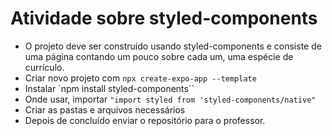 # Atividade sobre styled-components

- O projeto deve ser construído usando styled-components e consiste de
  uma página contando um pouco sobre cada um, uma espécie de currículo.
- Criar novo projeto com `npx create-expo-app --template`
- Instalar `npm install styled-components``
- Onde usar, importar `"import styled from 'styled-components/native"`
- Criar as pastas e arquivos necessários
- Depois de concluído enviar o repositório para o professor.

